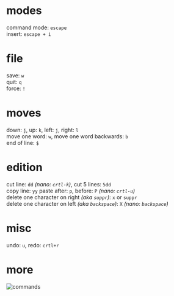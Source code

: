 modes
===
command mode: `escape`  
insert: `escape + i`

file
===
save: `w`  
quit: `q`   
force: `!`

moves
===
down: `j`, up: `k`, left: `j`, right: `l`  
move one word: `w`, move one word backwards: `b`  
end of line: `$` 

edition
===
cut line: `dd` *(nano: `crtl-k`)*, cut 5 lines: `5dd`  
copy line: `yy` 
paste after: `p`, before: `P` *(nano: `crtl-u`)*    
delete one character on right *(aka `suppr`)*: `x` or `suppr`  
delete one character on left *(aka `backspace`)*: `X` *(nano: `backspace`)*  

misc
===
undo: `u`, redo: `crtl+r`  

more
===
![commands](http://i1-news.softpedia-static.com/images/news2/Beginner-039-s-Vi-Editor-Guide-2.png)
